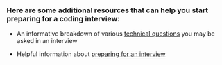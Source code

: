 ### Here are some additional resources that can help you start preparing for a coding interview:

- An informative breakdown of various [technical questions](https://www.indeed.com/career-advice/interviewing/common-technical-interview-questions-and-answers) you may be asked in an interview

- Helpful information about [preparing for an interview](https://www.experis.com/en/insights/articles/2021/05/25/20-tips-for-great-job-interviews)





